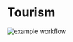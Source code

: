 # Tourism

<!-- [START BADGES] -->
<!-- [END BADGES] -->

![example workflow](https://github.com/yohan-kang/Tourism/actions/workflows/django.yml/badge.svg)
